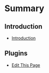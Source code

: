 # Summary

## Introduction
* [Introduction](README.md)

## Plugins
* [Edit This Page](edit-this-page.md)

